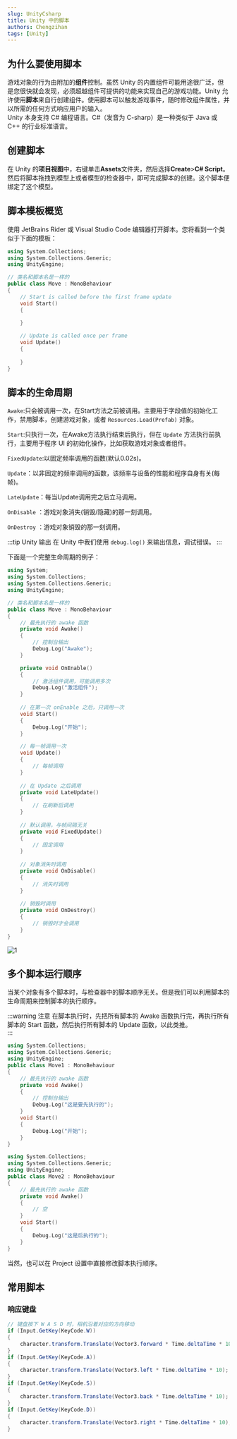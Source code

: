 ```yaml
---
slug: UnityCsharp
title: Unity 中的脚本
authors: Chengzihan
tags: [Unity]
---
```

## 为什么要使用脚本

游戏对象的行为由附加的**组件**控制。虽然 Unity 的内置组件可能用途很广泛，但是您很快就会发现，必须超越组件可提供的功能来实现自己的游戏功能。Unity 允许使用**脚本**来自行创建组件。使用脚本可以触发游戏事件，随时修改组件属性，并以所需的任何方式响应用户的输入。  
Unity 本身支持 C# 编程语言。C#（发音为 C-sharp）是一种类似于 Java 或 C++ 的行业标准语言。  

## 创建脚本

在 Unity 的**项目视图**中，右键单击**Assets**文件夹，然后选择**Create**>**C# Script**。然后将脚本拖拽到模型上或者模型的检查器中，即可完成脚本的创建。这个脚本便绑定了这个模型。

## 脚本模板概览

使用 JetBrains Rider 或 Visual Studio Code 编辑器打开脚本。您将看到一个类似于下面的模板：

```cpp
using System.Collections;
using System.Collections.Generic;
using UnityEngine;

// 类名和脚本名是一样的
public class Move : MonoBehaviour
{
    // Start is called before the first frame update
    void Start()
    {
        
    }

    // Update is called once per frame
    void Update()
    {
        
    }
}
```

## 脚本的生命周期

`Awake`:只会被调用一次，在Start方法之前被调用。主要用于字段值的初始化工作，禁用脚本，创建游戏对象，或者 `Resources.Load(Prefab)` 对象。  

`Start`:只执行一次，在Awake方法执行结束后执行，但在 `Update` 方法执行前执行，主要用于程序 UI 的初始化操作，比如获取游戏对象或者组件。  

`FixedUpdate`:以固定频率调用的函数(默认0.02s)。  

`Update`：以非固定的频率调用的函数，该频率与设备的性能和程序自身有关(每帧)。  

`LateUpdate`：每当Update调用完之后立马调用。  

`OnDisable` ：游戏对象消失(销毁/隐藏)的那一刻调用。  

`OnDestroy` ：游戏对象销毁的那一刻调用。

:::tip Unity 输出
在 Unity 中我们使用 `debug.log()` 来输出信息，调试错误。
:::

下面是一个完整生命周期的例子：  

```cpp
using System;
using System.Collections;
using System.Collections.Generic;
using UnityEngine;

// 类名和脚本名是一样的
public class Move : MonoBehaviour
{
    // 最先执行的 awake 函数
    private void Awake()
    {
        // 控制台输出
        Debug.Log("Awake");
    }

    private void OnEnable()
    {
        // 激活组件调用，可能调用多次
        Debug.Log("激活组件");
    }
    
    // 在第一次 onEnable 之后，只调用一次
    void Start()
    {
        Debug.Log("开始");
    }

    // 每一帧调用一次
    void Update()
    {
        // 每帧调用
    }
    
    // 在 Update 之后调用
    private void LateUpdate()
    {
        // 在刷新后调用
    }
    
    // 默认调用，与帧间隔无关
    private void FixedUpdate()
    {
        // 固定调用
    }
    
    // 对象消失时调用
    private void OnDisable()
    {
        // 消失时调用
    }
    
    // 销毁时调用
    private void OnDestroy()
    {
        // 销毁时才会调用
    }
}
```

![1](https://jetzihan-img.oss-cn-beijing.aliyuncs.com/blog/20220914091724.png)

## 多个脚本运行顺序

当某个对象有多个脚本时，与检查器中的脚本顺序无关。但是我们可以利用脚本的生命周期来控制脚本的执行顺序。  

:::warning 注意
在脚本执行时，先把所有脚本的 Awake 函数执行完，再执行所有脚本的 Start 函数，然后执行所有脚本的 Update 函数，以此类推。  
:::

```cpp title="Move1.cs"
using System.Collections;
using System.Collections.Generic;
using UnityEngine;
public class Move1 : MonoBehaviour
{
    // 最先执行的 awake 函数
    private void Awake()
    {
        // 控制台输出
        Debug.Log("这是要先执行的");
    }
    void Start()
    {
        Debug.Log("开始");
    }
}
```

```cpp title="Move2.cs"
using System.Collections;
using System.Collections.Generic;
using UnityEngine;
public class Move2 : MonoBehaviour
{
    // 最先执行的 awake 函数
    private void Awake()
    {
        // 空
    }
    void Start()
    {
        Debug.Log("这是后执行的");
    }
}
```

当然，也可以在 Project 设置中直接修改脚本执行顺序。

## 常用脚本

### 响应键盘

```c#
// 键盘按下 W A S D 时，相机沿着对应的方向移动
if (Input.GetKey(KeyCode.W))
{
    character.transform.Translate(Vector3.forward * Time.deltaTime * 10);
}
if (Input.GetKey(KeyCode.A))
{
    character.transform.Translate(Vector3.left * Time.deltaTime * 10);
}
if (Input.GetKey(KeyCode.S))
{
    character.transform.Translate(Vector3.back * Time.deltaTime * 10);
}
if (Input.GetKey(KeyCode.D))
{
    character.transform.Translate(Vector3.right * Time.deltaTime * 10);
}
```
